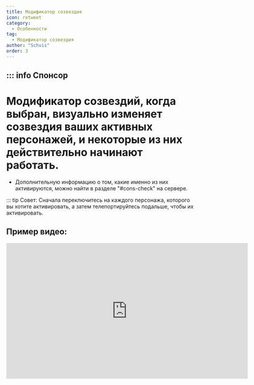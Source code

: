 ```yaml
---
title: Модификатор созвездия
icon: retweet
category:
  - Особенности
tag:
  - Модификатор созвездия
author: "Schvis"
order: 3
---
```

::: info Спонсор 
---
# Модификатор созвездий, когда выбран, визуально изменяет созвездия ваших активных персонажей, и некоторые из них действительно начинают работать.
- Дополнительную информацию о том, какие именно из них активируются, можно найти в разделе "#cons-check" на сервере.

::: tip Совет: Сначала переключитесь на каждого персонажа, которого вы хотите активировать, а затем телепортируйтесь подальше, чтобы их активировать. 

## Пример видео:

<div class="iframe-container"><iframe width="640" height="360" src="https://www.youtube.com/embed/S9-g5weE9l8?list=PL5eI1Tb64p56g27qfYk7VuFTz4FK6YrKa" title="Korepi - Модификатор созвездия (Спонсор)" frameborder="0" allow="accelerometer; autoplay; clipboard-write; encrypted-media; gyroscope; picture-in-picture; web-share" allowfullscreen></iframe></div>
